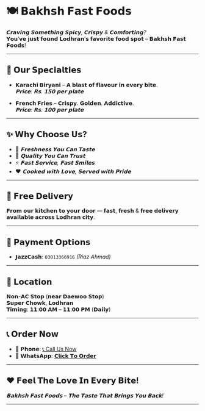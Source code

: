 # 🍽️ 𝗕𝗮𝗸𝗵𝘀𝗵 𝗙𝗮𝘀𝘁 𝗙𝗼𝗼𝗱𝘀

*𝘾𝙧𝙖𝙫𝙞𝙣𝙜 𝙎𝙤𝙢𝙚𝙩𝙝𝙞𝙣𝙜 𝙎𝙥𝙞𝙘𝙮, 𝘾𝙧𝙞𝙨𝙥𝙮 & 𝘾𝙤𝙢𝙛𝙤𝙧𝙩𝙞𝙣𝙜?*  
𝗬𝗼𝘂’𝘃𝗲 𝗷𝘂𝘀𝘁 𝗳𝗼𝘂𝗻𝗱 𝗟𝗼𝗱𝗵𝗿𝗮𝗻’𝘀 𝗳𝗮𝘃𝗼𝗿𝗶𝘁𝗲 𝗳𝗼𝗼𝗱 𝘀𝗽𝗼𝘁 – 𝗕𝗮𝗸𝗵𝘀𝗵 𝗙𝗮𝘀𝘁 𝗙𝗼𝗼𝗱𝘀!

---

## 🌟 𝗢𝘂𝗿 𝗦𝗽𝗲𝗰𝗶𝗮𝗹𝘁𝗶𝗲𝘀

- **𝗞𝗮𝗿𝗮𝗰𝗵𝗶 𝗕𝗶𝗿𝘆𝗮𝗻𝗶** – 𝗔 𝗯𝗹𝗮𝘀𝘁 𝗼𝗳 𝗳𝗹𝗮𝘃𝗼𝘂𝗿 𝗶𝗻 𝗲𝘃𝗲𝗿𝘆 𝗯𝗶𝘁𝗲.  
  *𝗣𝗿𝗶𝗰𝗲: 𝗥𝘀. 𝟭𝟱𝟬 𝗽𝗲𝗿 𝗽𝗹𝗮𝘁𝗲*

- **𝗙𝗿𝗲𝗻𝗰𝗵 𝗙𝗿𝗶𝗲𝘀** – 𝗖𝗿𝗶𝘀𝗽𝘆. 𝗚𝗼𝗹𝗱𝗲𝗻. 𝗔𝗱𝗱𝗶𝗰𝘁𝗶𝘃𝗲.  
  *𝗣𝗿𝗶𝗰𝗲: 𝗥𝘀. 𝟭𝟬𝟬 𝗽𝗲𝗿 𝗽𝗹𝗮𝘁𝗲*

---

## ✨ 𝗪𝗵𝘆 𝗖𝗵𝗼𝗼𝘀𝗲 𝗨𝘀?

- 🥘 *𝗙𝗿𝗲𝘀𝗵𝗻𝗲𝘀𝘀 𝗬𝗼𝘂 𝗖𝗮𝗻 𝗧𝗮𝘀𝘁𝗲*
- 💯 *𝗤𝘂𝗮𝗹𝗶𝘁𝘆 𝗬𝗼𝘂 𝗖𝗮𝗻 𝗧𝗿𝘂𝘀𝘁*
- ⚡ *𝗙𝗮𝘀𝘁 𝗦𝗲𝗿𝘃𝗶𝗰𝗲, 𝗙𝗮𝘀𝘁 𝗦𝗺𝗶𝗹𝗲𝘀*
- ❤️ *𝗖𝗼𝗼𝗸𝗲𝗱 𝘄𝗶𝘁𝗵 𝗟𝗼𝘃𝗲, 𝗦𝗲𝗿𝘃𝗲𝗱 𝘄𝗶𝘁𝗵 𝗣𝗿𝗶𝗱𝗲*

---

## 🛵 𝗙𝗿𝗲𝗲 𝗗𝗲𝗹𝗶𝘃𝗲𝗿𝘆

𝗙𝗿𝗼𝗺 𝗼𝘂𝗿 𝗸𝗶𝘁𝗰𝗵𝗲𝗻 𝘁𝗼 𝘆𝗼𝘂𝗿 𝗱𝗼𝗼𝗿 — 𝗳𝗮𝘀𝘁, 𝗳𝗿𝗲𝘀𝗵 & 𝗳𝗿𝗲𝗲 𝗱𝗲𝗹𝗶𝘃𝗲𝗿𝘆 𝗮𝘃𝗮𝗶𝗹𝗮𝗯𝗹𝗲 𝗮𝗰𝗿𝗼𝘀𝘀 𝗟𝗼𝗱𝗵𝗿𝗮𝗻 𝗰𝗶𝘁𝘆.

---

## 💸 𝗣𝗮𝘆𝗺𝗲𝗻𝘁 𝗢𝗽𝘁𝗶𝗼𝗻𝘀

- **𝗝𝗮𝘇𝘇𝗖𝗮𝘀𝗵**: `03013366916` *(Riaz Ahmad)*

---

## 📍 𝗟𝗼𝗰𝗮𝘁𝗶𝗼𝗻

𝗡𝗼𝗻-𝗔𝗖 𝗦𝘁𝗼𝗽 (𝗻𝗲𝗮𝗿 𝗗𝗮𝗲𝘄𝗼𝗼 𝗦𝘁𝗼𝗽)  
𝗦𝘂𝗽𝗲𝗿 𝗖𝗵𝗼𝘄𝗸, 𝗟𝗼𝗱𝗵𝗿𝗮𝗻  
**𝗧𝗶𝗺𝗶𝗻𝗴**: 𝟭𝟭:𝟬𝟬 𝗔𝗠 – 𝟭𝟭:𝟬𝟬 𝗣𝗠 (𝗗𝗮𝗶𝗹𝘆)

---

## 📞 𝗢𝗿𝗱𝗲𝗿 𝗡𝗼𝘄

- 📱 **𝗣𝗵𝗼𝗻𝗲**:  [📞 Call Us Now](tel:03013366916)
- 💬 **𝗪𝗵𝗮𝘁𝘀𝗔𝗽𝗽**: [𝗖𝗹𝗶𝗰𝗸 𝗧𝗼 𝗢𝗿𝗱𝗲𝗿](https://wa.me/923013366916)

---


## ❤️ 𝗙𝗲𝗲𝗹 𝗧𝗵𝗲 𝗟𝗼𝘃𝗲 𝗜𝗻 𝗘𝘃𝗲𝗿𝘆 𝗕𝗶𝘁𝗲!

*𝗕𝗮𝗸𝗵𝘀𝗵 𝗙𝗮𝘀𝘁 𝗙𝗼𝗼𝗱𝘀 – 𝗧𝗵𝗲 𝗧𝗮𝘀𝘁𝗲 𝗧𝗵𝗮𝘁 𝗕𝗿𝗶𝗻𝗴𝘀 𝗬𝗼𝘂 𝗕𝗮𝗰𝗸!*

---
